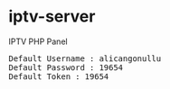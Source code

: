 # iptv-server
IPTV PHP Panel
<br>
<pre>
Default Username : alicangonullu
Default Password : 19654
Default Token : 19654
</pre>
